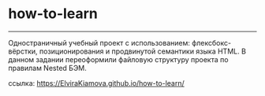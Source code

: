 
# **how-to-learn**


------

Одностраничный учебный проект с использованием: флексбокс-вёрстки, позиционирования и продвинутой семантики языка HTML.
В данном задании переоформили файловую структуру проекта по правилам Nested БЭМ.


ссылка: https://ElviraKiamova.github.io/how-to-learn/
